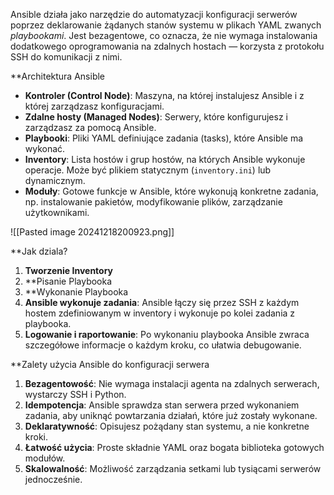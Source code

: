 Ansible działa jako narzędzie do automatyzacji konfiguracji serwerów poprzez deklarowanie żądanych stanów systemu w plikach YAML zwanych _playbookami_. Jest bezagentowe, co oznacza, że nie wymaga instalowania dodatkowego oprogramowania na zdalnych hostach — korzysta z protokołu SSH do komunikacji z nimi.

**Architektura Ansible

- **Kontroler (Control Node)**: Maszyna, na której instalujesz Ansible i z której zarządzasz konfiguracjami.
- **Zdalne hosty (Managed Nodes)**: Serwery, które konfigurujesz i zarządzasz za pomocą Ansible.
- **Playbooki**: Pliki YAML definiujące zadania (tasks), które Ansible ma wykonać.
- **Inventory**: Lista hostów i grup hostów, na których Ansible wykonuje operacje. Może być plikiem statycznym (`inventory.ini`) lub dynamicznym.
- **Moduły**: Gotowe funkcje w Ansible, które wykonują konkretne zadania, np. instalowanie pakietów, modyfikowanie plików, zarządzanie użytkownikami.

![[Pasted image 20241218200923.png]]

**Jak dziala?

1. **Tworzenie Inventory**
2. **Pisanie Playbooka
3. **Wykonanie Playbooka
4. **Ansible wykonuje zadania**:  Ansible łączy się przez SSH z każdym hostem zdefiniowanym w inventory i wykonuje po kolei zadania z playbooka.
5. **Logowanie i raportowanie**: Po wykonaniu playbooka Ansible zwraca szczegółowe informacje o każdym kroku, co ułatwia debugowanie.

**Zalety użycia Ansible do konfiguracji serwera

1. **Bezagentowość**: Nie wymaga instalacji agenta na zdalnych serwerach, wystarczy SSH i Python.
2. **Idempotencja**: Ansible sprawdza stan serwera przed wykonaniem zadania, aby uniknąć powtarzania działań, które już zostały wykonane.
3. **Deklaratywność**: Opisujesz pożądany stan systemu, a nie konkretne kroki.
4. **Łatwość użycia**: Proste składnie YAML oraz bogata biblioteka gotowych modułów.
5. **Skalowalność**: Możliwość zarządzania setkami lub tysiącami serwerów jednocześnie.